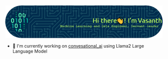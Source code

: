 ![header](images/github-header-image%20(3).png)

- 🔭 I'm currently working on [convesational_ai](https://github.com/vas610/convesational_ai) using Llama2 Large Language Model

<!--
**vas610/vas610** is a ✨ _special_ ✨ repository because its `README.md` (this file) appears on your GitHub profile.

Here are some ideas to get you started:

- 🔭 I’m currently working on ...
- 🌱 I’m currently learning ...
- 👯 I’m looking to collaborate on ...
- 🤔 I’m looking for help with ...
- 💬 Ask me about ...
- 📫 How to reach me: ...
- 😄 Pronouns: ...
- ⚡ Fun fact: ...
-->
